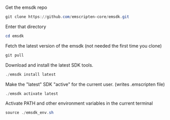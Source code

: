 
Get the emsdk repo
```powershell
git clone https://github.com/emscripten-core/emsdk.git
```

Enter that directory
```powershell
cd emsdk
```

Fetch the latest version of the emsdk (not needed the first time you clone)
```powershell
git pull
```

Download and install the latest SDK tools.
```powershell
./emsdk install latest
```

Make the "latest" SDK "active" for the current user. (writes .emscripten file)
```powershell
./emsdk activate latest
```

Activate PATH and other environment variables in the current terminal
```powershell
source ./emsdk_env.sh
```